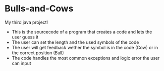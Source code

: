 # Bulls-and-Cows
My third java project!
- This is the sourcecode of a program that creates a code and lets the user guess it
- The user can set the length and the used symbols of the code
- The user will get feedback wether the symbol is in the code (Cow) or in the correct position (Bull)
- The code handles the most common exceptions and logic error the user can input
